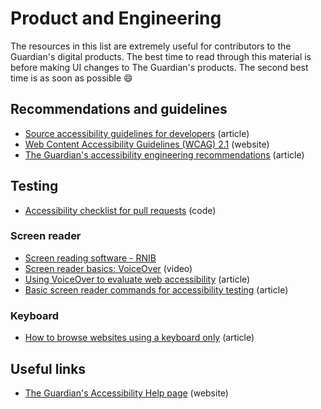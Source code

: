 # Product and Engineering

The resources in this list are extremely useful for contributors to the Guardian's digital products. The best time to read through this material is before making UI changes to The Guardian's products. The second best time is as soon as possible 😄

## Recommendations and guidelines

- [Source accessibility guidelines for developers](https://theguardian.design/2a1e5182b/p/6691bb-accessibility) (article)
- [Web Content Accessibility Guidelines (WCAG) 2.1](https://www.w3.org/TR/WCAG21/) (website)
- [The Guardian's accessibility engineering recommendations](https://github.com/guardian/recommendations/blob/master/accessibility.md) (article)

## Testing

- [Accessibility checklist for pull requests](https://github.com/guardian/.github/blob/438dd01519772104ff1f7aa381c3377d2c350f71/PULL_REQUEST_TEMPLATE.md#accessibility) (code)

### Screen reader

- [Screen reading software - RNIB](https://www.rnib.org.uk/sight-loss-advice/technology-and-useful-products/technology-resource-hub-latest-facts-tips-and-guides/screen-reading-software)
- [Screen reader basics: VoiceOver](https://www.youtube.com/watch?v=5R-6WvAihms) (video)
- [Using VoiceOver to evaluate web accessibility](https://webaim.org/articles/voiceover/) (article)
- [Basic screen reader commands for accessibility testing](https://www.tpgi.com/basic-screen-reader-commands-for-accessibility-testing/) (article)

### Keyboard

- [How to browse websites using a keyboard only](https://www.accessibility-developer-guide.com/knowledge/keyboard-only/browsing-websites/) (article)

## Useful links

- [The Guardian's Accessibility Help page](https://www.theguardian.com/help/accessibility-help) (website)
